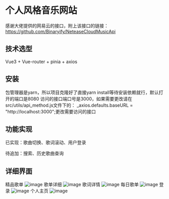 # 个人风格音乐网站
感谢大佬提供的网易云的接口，附上该接口的链接：https://github.com/Binaryify/NeteaseCloudMusicApi
## 技术选型
Vue3 + Vue-router + pinia + axios
## 安装
包管理器是yarn，所以项目克隆好了直接yarn install等待安装依赖就行，默认打开的端口是8080
访问的接口端口号是3000，如果需要更改请在src/utils/api_method.js文件下的： _axios.defaults.baseURL = "http://localhost:3000";更改需要访问的接口
## 功能实现
已实现：歌曲切换、歌词滚动、用户登录

待追加：搜索、历史歌曲查询
## 详细界面
精品歌单
![image](https://user-images.githubusercontent.com/94585396/216762107-0be75f5c-a2b6-4103-a366-69c174ce36bf.png)
歌单详细
![image](https://user-images.githubusercontent.com/94585396/216762367-57ee01b3-2f4d-48b0-acb9-ae1c4cd0ed74.png)
歌词详情
![image](https://user-images.githubusercontent.com/94585396/216762410-3023bc89-48e5-4627-8520-f38985a0021e.png)
每日歌单
![image](https://user-images.githubusercontent.com/94585396/216762439-7d0c4a87-c9dc-45b4-b8cc-52342922514a.png)
登录
![image](https://user-images.githubusercontent.com/94585396/216762461-fa3a7889-7e60-4f82-9a76-7b7b58ff1e58.png)
个人主页
![image](https://user-images.githubusercontent.com/94585396/216762476-062b9ea7-a885-4231-8b20-e5dd4044dd90.png)





